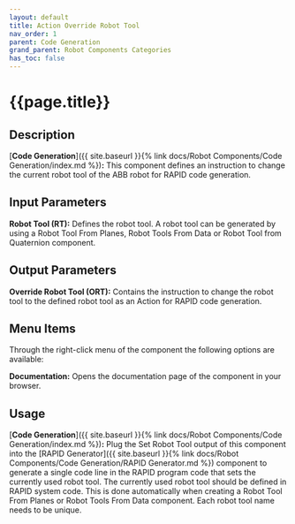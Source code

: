 ```yaml
---
layout: default
title: Action Override Robot Tool
nav_order: 1
parent: Code Generation
grand_parent: Robot Components Categories
has_toc: false
---
```


# **{{page.title}}**

## **Description**

[**Code Generation**]({{ site.baseurl }}{% link docs/Robot Components/Code Generation/index.md %})**:** This component defines an instruction to change the current robot tool of the ABB robot for RAPID code generation.

## **Input Parameters**

**Robot Tool (RT):** Defines the robot tool. A robot tool can be generated by using a Robot Tool From Planes, Robot Tools From Data or Robot Tool from Quaternion component.

## **Output Parameters**

**Override Robot Tool (ORT):** Contains the instruction to change the robot tool to the defined robot tool as an Action for RAPID code generation.

## **Menu Items**

Through the right-click menu of the component the following options are available:

**Documentation:** Opens the documentation page of the component in your browser.

## **Usage**

[**Code Generation**]({{ site.baseurl }}{% link docs/Robot Components/Code Generation/index.md %})**:** Plug the Set Robot Tool output of this component into the [RAPID Generator]({{ site.baseurl }}{% link docs/Robot Components/Code Generation/RAPID Generator.md %}) component to generate a single code line in the RAPID program code that sets the currently used robot tool. The currently used robot tool should be defined in RAPID system code. This is done automatically when creating a Robot Tool From Planes or Robot Tools From Data component. Each robot tool name needs to be unique.